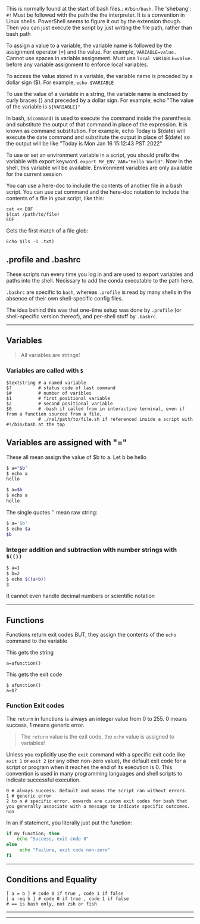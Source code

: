 
This is normally found at the start of bash files.: `#/bin/bash`. The 'shebang': `#!` Must be followed with the path the the interpreter. It is a convention in Linux shells. PowerShell seems to figure it out by the extension though. Then you can just execute the script by just writing the file path, rather than bash path

To assign a value to a variable, the variable name is followed by the assignment operator (=) and the value. For example, `VARIABLE=value.` Cannot use spaces in variable assignment. Must use `local VARIABLE=value.` before any variable assignment to enforce local variables.

To access the value stored in a variable, the variable name is preceded by a dollar sign ($). For example, `echo $VARIABLE`

To use the value of a variable in a string, the variable name is enclosed by curly braces {} and preceded by a dollar sign. For example, echo "The value of the variable is `${VARIABLE}"`

In bash, `$(command)` is used to execute the command inside the parenthesis and substitute the output of that command in place of the expression. It is known as command substitution. For example, echo Today is $(date) will execute the date command and substitute the output in place of $(date) so the output will be like "Today is Mon Jan 16 15:12:43 PST 2022"

To use or set an environment variable in a script, you should prefix the variable with export keyword. `export MY_ENV_VAR="Hello World"`. Now in the shell, this variable will be available. Environment variables are only available for the current session

You can use a here-doc to include the contents of another file in a bash script. You can use cat command and the here-doc notation to include the contents of a file in your script, like this:

```
cat << EOF
$(cat /path/to/file)
EOF
```

Gets the first match of a file glob:

```
Echo $(ls -1 .txt)
```


## .profile and .bashrc

These scripts run every time you log in and are used to export variables and paths into the shell. Necissary to add the conda executable to the path here.

`.bashrc` are specific to `bash`, whereas `.profile` is read by many shells in the absence of their own shell-specific config files.

The idea behind this was that one-time setup was done by `.profile` (or shell-specific version thereof), and per-shell stuff by `.bashrc`.


 ---
## Variables 

> All variables are strings!


### Variables are called with `$`


```
$textstring # a named variable
$?          # status code of last command
$#          # number of varibles
$1          # first positional variable
$2          # second positional variable
$0          # -bash if called from in interactive terminal, even if from a function sourced from a file, 
	        # ./rel/path/to/file.sh if referenced inside a script with #!/bin/bash at the top
```

## Variables are assigned with "="

These all mean assign the value of $b to a. Let b be hello

```bash
$ a="$b"
$ echo a
hello
```

```bash
$ a=$b
$ echo a
hello
```


The single quotes '' mean raw string:
```bash
$ a='$b'
$ echo $a
$b
```


### Integer addition and subtraction with number strings with `$(())` 

```bash 
$ a=1
$ b=2
$ echo $((a+b))
3
```

It cannot even handle decimal numbers or scientific notation


---

## Functions

Functions return exit codes BUT, they assign the contents of the `echo` command to the variable 

This gets the string

```
a=afunction()
```

This gets the exit code 

```
$ afunction()
a=$?
```


### Function Exit codes

The `return` in functions is always an integer value from 0 to 255.  0 means success, 1 means generic error.

> The `return` value is the exit code, the `echo` value is assigned to variables!

Unless you explicitly use the `exit` command with a specific exit code like `exit 1` or `exit 2` (or any other non-zero value), the default exit code for a script or program when it reaches the end of its execution is 0. This convention is used in many programming languages and shell scripts to indicate successful execution.


```
0 # always success. Default and means the script ran without errors. 
1 # generic error
2 to n # specific error. onwards are custom exit codes for bash that you generally associate with a message to indicate specific outcomes.
non
```


In an if statement, you literally just put the function: 

```bash
if my_function; then 
	echo "Success, exit code 0" 
else 
	 echo "Failure, exit code non-zero" 
fi
```



---

## Conditions and Equality

```
[ a = b ] # code 0 if true , code 1 if false 
[ a -eq b ] # code 0 if true , code 1 if false 
# == is bash only, not zsh or fish

```

---




---

